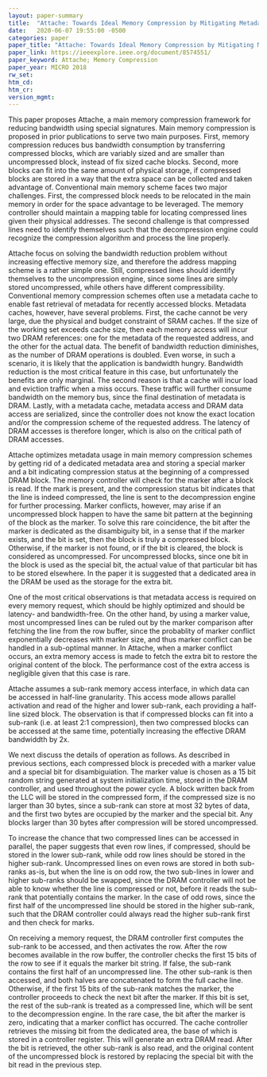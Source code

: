 ```yaml
---
layout: paper-summary
title:  "Attache: Towards Ideal Memory Compression by Mitigating Metadata Bandwidth Overheads"
date:   2020-06-07 19:55:00 -0500
categories: paper
paper_title: "Attache: Towards Ideal Memory Compression by Mitigating Metadata Bandwidth Overheads"
paper_link: https://ieeexplore.ieee.org/document/8574551/
paper_keyword: Attache; Memory Compression
paper_year: MICRO 2018
rw_set:
htm_cd:
htm_cr:
version_mgmt:
---
```


This paper proposes Attache, a main memory compression framework for reducing bandwidth using special signatures.
Main memory compression is proposed in prior publications to serve two main purposes. First, memory compression
reduces bus bandwidth consumption by transferring compressed blocks, which are variably sized and are smaller than
uncompressed block, instead of fix sized cache blocks. Second, more blocks can fit into the same amount of physical
storage, if compressed blocks are stored in a way that the extra space can be collected and taken advantage of.
Conventional main memory scheme faces two major challenges. First, the compressed block needs to be relocated in the 
main memory in order for the space advantage to be leveraged. The memory controller should maintain a mapping table
for locating compressed lines given their physical addresses. The second challenge is that compressed lines need to
identify themselves such that the decompression engine could recognize the compression algorithm and process the 
line properly.

Attache focus on solving the bandwidth reduction problem without increasing effective memory size, and therefore the address
mapping scheme is a rather simple one. Still, compressed lines should identify themselves to the uncompression engine,
since some lines are simply stored uncompressed, while others have different compressibility. 
Conventional memory compression schemes often use a metadata cache to enable fast retrieval of metadata for recently 
accessed blocks. Metadata caches, however, have several problems.
First, the cache cannot be very large, due the physical and budget constraint of SRAM caches. If the size of the working
set exceeds cache size, then each memory access will incur two DRAM references: one for the metadata of the requested
address, and the other for the actual data. The benefit of bandwidth reduction diminishes, as the number of DRAM operations
is doubled. Even worse, in such a scenario, it is likely that the application is bandwidth hungry. Bandwidth reduction
is the most critical feature in this case, but unfortunately the benefits are only marginal.
The second reason is that a cache will incur load and eviction traffic when a miss occurs. These traffic will further 
consume bandwidth on the memory bus, since the final destination of metadata is DRAM.
Lastly, with a metadata cache, metadata access and DRAM data access are serialized, since the controller does not know 
the exact location and/or the compression scheme of the requested address. The latency of DRAM accesses is therefore longer,
which is also on the critical path of DRAM accesses.

Attache optimizes metadata usage in main memory compression schemes by getting rid of a dedicated metadata area and 
storing a special marker and a bit indicating compression status at the beginning of a compressed DRAM block. 
The memory controller will check for the marker after a block is read. If the mark is present, and the compression status
bit indicates that the line is indeed compressed, the line is sent to the decompression engine for further 
processing. Marker conflicts, however, may arise if an uncompressed block happen to have the same bit pattern at the beginning
of the block as the marker. To solve this rare coincidence, the bit after the marker is dedicated as the disambiguity
bit, in a sense that if the marker exists, and the bit is set, then the block is truly a compressed block.
Otherwise, if the marker is not found, or if the bit is cleared, the block is considered as uncompressed.
For uncompressed blocks, since one bit in the block is used as the special bit, the actual value of that particular bit
has to be stored elsewhere. In the paper it is suggested that a dedicated area in the DRAM be used as the storage 
for the extra bit.

One of the most critical observations is that metadata access is required on every memory request, which should be highly
optimized and should be latency- and bandwidth-free.
On the other hand, by using a marker value, most uncompressed lines can be ruled out by the marker comparison after fetching
the line from the row buffer, since the probablity of marker conflict exponentially decreases with marker size, and thus 
marker conflict can be handled in a sub-optimal manner.
In Attache, when a marker conflict occurs, an extra memory access is made to fetch the extra bit to restore the original
content of the block. The performance cost of the extra access is negligible given that this case is rare.

Attache assumes a sub-rank memory access interface, in which data can be accessed in half-line granularity. This access
mode allows parallel activation and read of the higher and lower sub-rank, each providing a half-line sized block.
The observation is that if compressed blocks can fit into a sub-rank (i.e. at least 2:1 compression), then two compressed
blocks can be accessed at the same time, potentially increasing the effective DRAM bandwiddth by 2x.

We next discuss the details of operation as follows. As described in previous sections, each compressed block is preceded
with a marker value and a special bit for disambiguiation. The marker value is chosen as a 15 bit random string generated
at system initialization time, stored in the DRAM controller, and used throughout the power cycle. A block written back
from the LLC will be stored in the compressed form, if the compressed size is no larger than 30 bytes, since a sub-rank 
can store at most 32 bytes of data, and the first two bytes are occupied by the marker and the special bit. Any blocks
larger than 30 bytes after compression will be stored uncompressed.

To increase the chance that two compressed lines can be accessed in parallel, the paper suggests that even row lines,
if compressed, should be stored in the lower sub-rank, while odd row lines should be stored in the higher sub-rank.
Uncompressed lines on even rows are stored in both sub-ranks as-is, but when the line is on odd row, the two sub-lines
in lower and higher sub-ranks should be swapped, since the DRAM controller will not be able to know whether the line
is compressed or not, before it reads the sub-rank that potentially contains the marker. In the case of odd rows, since
the first half of the uncompressed line should be stored in the higher sub-rank, such that the DRAM controller could
always read the higher sub-rank first and then check for marks.

On receiving a memory request, the DRAM controller first computes the sub-rank to be accessed, and then activates the 
row. After the row becomes available in the row buffer, the controller checks the first 15 bits of the row to see
if it equals the marker bit string. If false, the sub-rank contains the first half of an uncompressed line. The other 
sub-rank is then accessed, and both halves are concatenated to form the full cache line. Otherwise, if the first 15 bits
of the sub-rank matches the marker, the controller proceeds to check the next bit after the marker. If this bit is set,
the rest of the sub-rank is treated as a compressed line, which will be sent to the decompression engine.
In the rare case, the bit after the marker is zero, indicating that a marker conflict has occurred. The cache controller
retrieves the missing bit from the dedicated area, the base of which is stored in a controller register.
This will generate an extra DRAM read. After the bit is retrieved, the other sub-rank is also read, and the original
content of the uncompressed block is restored by replacing the special bit with the bit read in the previous step.
